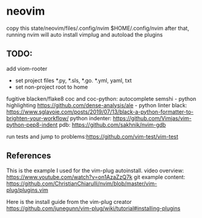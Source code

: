 # neovim

copy this  state/neovim/files/.config/nvim $HOME/.config/nvim
after that, running nvim will auto install vimplug and autoload the plugins

 
## TODO:
 add viom-rooter
  - set project files *.py, *.sls, *.go. *.yml, yaml, txt
  - set non-project root to home
  
  fugitive
blacken/flake8
coc and coc-python: autocomplete
semshi - python highlighting
https://github.com/dense-analysis/ale - python linter
black: https://www.sglavoie.com/posts/2019/07/13/black-a-python-formatter-to-brighten-your-workflow/
python indenter: https://github.com/Vimjas/vim-python-pep8-indent
pdb: https://github.com/sakhnik/nvim-gdb

run tests and jump to problems:https://github.com/vim-test/vim-test

## References

This  is the example I used for the vim-plug autoinstall. 
video overview:
https://www.youtube.com/watch?v=on1AzaZzQ7k
git example content:
https://github.com/ChristianChiarulli/nvim/blob/master/vim-plug/plugins.vim

Here is the install guide from the vim-plug creator
https://github.com/junegunn/vim-plug/wiki/tutorial#installing-plugins
